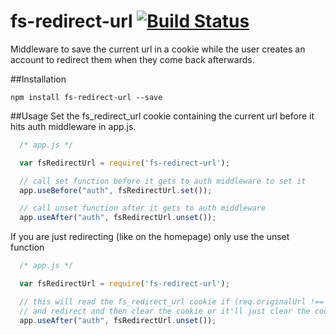 fs-redirect-url [![Build Status](https://travis-ci.org/fs-eng/fs-redirect-url.png?branch=master)](https://travis-ci.org/fs-eng/fs-redirect-url)
===============

Middleware to save the current url in a cookie while the user creates an account to redirect them when they come back afterwards.

##Installation
```
npm install fs-redirect-url --save
```


##Usage
Set the fs_redirect_url cookie containing the current url before it hits auth middleware in app.js.
```js
  /* app.js */

  var fsRedirectUrl = require('fs-redirect-url');

  // call set function before it gets to auth middleware to set it
  app.useBefore("auth", fsRedirectUrl.set());

  // call unset function after it gets to auth middleware
  app.useAfter("auth", fsRedirectUrl.unset());

```

If you are just redirecting (like on the homepage) only use the unset function
```js
  /* app.js */

  var fsRedirectUrl = require('fs-redirect-url');

  // this will read the fs_redirect_url cookie if (req.originalUrl !== fs_redirect_url) 
  // and redirect and then clear the cookie or it'll just clear the cookie
  app.useAfter("auth", fsRedirectUrl.unset());

```


